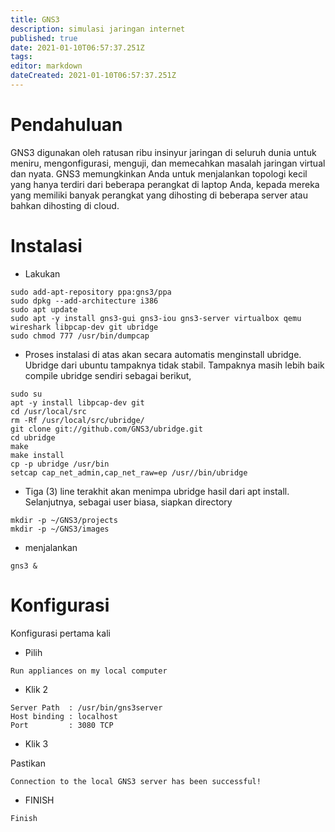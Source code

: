 ```yaml
---
title: GNS3
description: simulasi jaringan internet
published: true
date: 2021-01-10T06:57:37.251Z
tags: 
editor: markdown
dateCreated: 2021-01-10T06:57:37.251Z
---
```


# Pendahuluan
GNS3 digunakan oleh ratusan ribu insinyur jaringan di seluruh dunia untuk meniru, mengonfigurasi, menguji, dan memecahkan masalah jaringan virtual dan nyata. GNS3 memungkinkan Anda untuk menjalankan topologi kecil yang hanya terdiri dari beberapa perangkat di laptop Anda, kepada mereka yang memiliki banyak perangkat yang dihosting di beberapa server atau bahkan dihosting di cloud.
# Instalasi
- Lakukan
```shell
sudo add-apt-repository ppa:gns3/ppa
sudo dpkg --add-architecture i386
sudo apt update
sudo apt -y install gns3-gui gns3-iou gns3-server virtualbox qemu wireshark libpcap-dev git ubridge
sudo chmod 777 /usr/bin/dumpcap
```
- Proses instalasi di atas akan secara automatis menginstall ubridge. Ubridge dari ubuntu tampaknya tidak stabil. Tampaknya masih lebih baik compile ubridge sendiri sebagai berikut,
```shell
sudo su
apt -y install libpcap-dev git
cd /usr/local/src
rm -Rf /usr/local/src/ubridge/
git clone git://github.com/GNS3/ubridge.git
cd ubridge
make
make install
cp -p ubridge /usr/bin
setcap cap_net_admin,cap_net_raw=ep /usr//bin/ubridge
```

- Tiga (3) line terakhit akan menimpa ubridge hasil dari apt install.
Selanjutnya, sebagai user biasa, siapkan directory
```shell
mkdir -p ~/GNS3/projects
mkdir -p ~/GNS3/images
```
- menjalankan
```shell
gns3 &
```
# Konfigurasi
Konfigurasi pertama kali

- Pilih

`Run appliances on my local computer`
- Klik 2
```
Server Path  : /usr/bin/gns3server
Host binding : localhost
Port         : 3080 TCP
```
- Klik 3

Pastikan

`Connection to the local GNS3 server has been successful!`
- FINISH

`Finish`